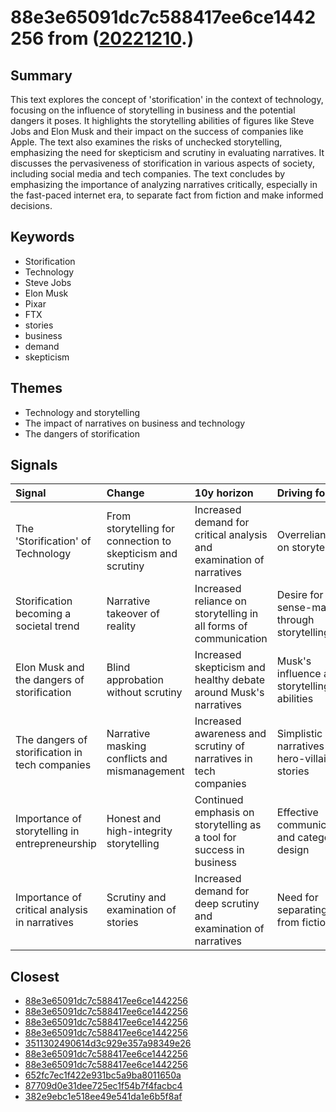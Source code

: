 # 88e3e65091dc7c588417ee6ce1442256 from ([20221210](https://kghosh.substack.com/p/20221210).)

## Summary

This text explores the concept of 'storification' in the context of technology, focusing on the influence of storytelling in business and the potential dangers it poses. It highlights the storytelling abilities of figures like Steve Jobs and Elon Musk and their impact on the success of companies like Apple. The text also examines the risks of unchecked storytelling, emphasizing the need for skepticism and scrutiny in evaluating narratives. It discusses the pervasiveness of storification in various aspects of society, including social media and tech companies. The text concludes by emphasizing the importance of analyzing narratives critically, especially in the fast-paced internet era, to separate fact from fiction and make informed decisions.

## Keywords

* Storification
* Technology
* Steve Jobs
* Elon Musk
* Pixar
* FTX
* stories
* business
* demand
* skepticism

## Themes

* Technology and storytelling
* The impact of narratives on business and technology
* The dangers of storification

## Signals

| Signal                                         | Change                                                      | 10y horizon                                                          | Driving force                                  |
|:-----------------------------------------------|:------------------------------------------------------------|:---------------------------------------------------------------------|:-----------------------------------------------|
| The 'Storification' of Technology              | From storytelling for connection to skepticism and scrutiny | Increased demand for critical analysis and examination of narratives | Overreliance on storytelling                   |
| Storification becoming a societal trend        | Narrative takeover of reality                               | Increased reliance on storytelling in all forms of communication     | Desire for sense-making through storytelling   |
| Elon Musk and the dangers of storification     | Blind approbation without scrutiny                          | Increased skepticism and healthy debate around Musk's narratives     | Musk's influence and storytelling abilities    |
| The dangers of storification in tech companies | Narrative masking conflicts and mismanagement               | Increased awareness and scrutiny of narratives in tech companies     | Simplistic narratives and hero-villain stories |
| Importance of storytelling in entrepreneurship | Honest and high-integrity storytelling                      | Continued emphasis on storytelling as a tool for success in business | Effective communication and category design    |
| Importance of critical analysis in narratives  | Scrutiny and examination of stories                         | Increased demand for deep scrutiny and examination of narratives     | Need for separating fact from fiction          |

## Closest

* [88e3e65091dc7c588417ee6ce1442256](88e3e65091dc7c588417ee6ce1442256)
* [88e3e65091dc7c588417ee6ce1442256](88e3e65091dc7c588417ee6ce1442256)
* [88e3e65091dc7c588417ee6ce1442256](88e3e65091dc7c588417ee6ce1442256)
* [88e3e65091dc7c588417ee6ce1442256](88e3e65091dc7c588417ee6ce1442256)
* [3511302490614d3c929e357a98349e26](3511302490614d3c929e357a98349e26)
* [88e3e65091dc7c588417ee6ce1442256](88e3e65091dc7c588417ee6ce1442256)
* [88e3e65091dc7c588417ee6ce1442256](88e3e65091dc7c588417ee6ce1442256)
* [652fc7ec1f422e931bc5a9ba8011650a](652fc7ec1f422e931bc5a9ba8011650a)
* [87709d0e31dee725ec1f54b7f4facbc4](87709d0e31dee725ec1f54b7f4facbc4)
* [382e9ebc1e518ee49e541da1e6b5f8af](382e9ebc1e518ee49e541da1e6b5f8af)